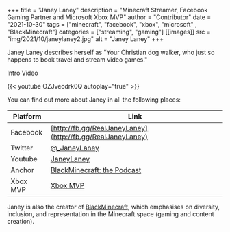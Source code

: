 +++
title = "Janey Laney"
description = "Minecraft Streamer, Facebook Gaming Partner and Microsoft Xbox MVP"
author = "Contributor"
date = "2021-10-30"
tags = ["minecraft", "facebook", "xbox", "microsoft" , "BlackMinecraft"]
categories = ["streaming", "gaming"]
[[images]]
  src = "img/2021/10/janeylaney2.jpg"
  alt = "Janey Laney"
+++

Janey Laney describes herself as "Your Christian dog walker, who just so happens to book travel and stream video games."
<!--more-->

Intro Video

<!-- Testing Hugo's Shortcode for YouTube -->
{{< youtube OZJvecdrk0Q autoplay="true" >}}

You can find out more about Janey in all the following places:

   Platform | Link
------------|-----------------------------
   Facebook | [http://fb.gg/RealJaneyLaney](http://fb.gg/RealJaneyLaney)
    Twitter | [@_JaneyLaney](https://twitter.com/_JaneyLaney)
    Youtube | [JaneyLaney](https://youtube.com/Janeylaney)
     Anchor | [BlackMinecraft: the Podcast](https://www.anchor.fm/BlackMinecraft)
   Xbox MVP | [Xbox MVP](https://mvp.xbox.com/profile/6000148)
    

Janey is also the creator of [BlackMinecraft](https://www.blackminecraft.com), which emphasises on diversity, inclusion, and representation in the Minecraft space (gaming and content creation).  
